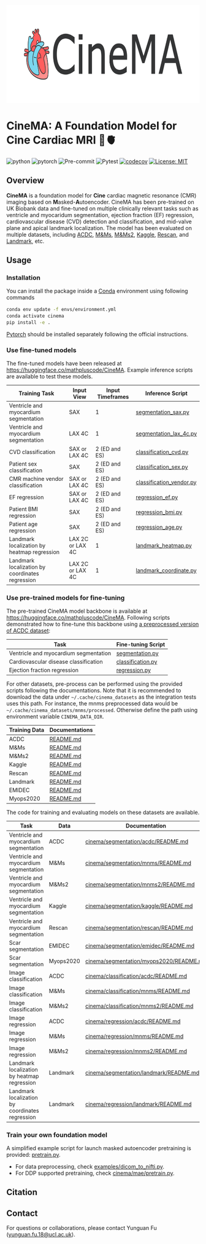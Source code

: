 <picture>
  <source media="(prefers-color-scheme: dark)" srcset="logo_dark.svg">
  <source media="(prefers-color-scheme: light)" srcset="logo_light.svg">
  <img alt="CineMA logo" src="logo_light.svg" height="256">
</picture>

# CineMA: A Foundation Model for Cine Cardiac MRI 🎥🫀

![python](https://img.shields.io/badge/Python-3.11-3776AB.svg?style=flat&logo=python&logoColor=white)
![pytorch](https://img.shields.io/badge/PyTorch-EE4C2C?style=flat&logo=pytorch&logoColor=white)
![Pre-commit](https://github.com/mathpluscode/CineMA/actions/workflows/pre-commit.yml/badge.svg)
![Pytest](https://github.com/mathpluscode/CineMA/actions/workflows/pytest.yml/badge.svg)
[![codecov](https://codecov.io/gh/mathpluscode/CineMA/graph/badge.svg?token=MZVAOAWUPV)](https://codecov.io/gh/mathpluscode/CineMA)
[![License: MIT](https://img.shields.io/badge/License-MIT-yellow.svg)](https://opensource.org/licenses/MIT)

## Overview

**CineMA** is a foundation model for **Cine** cardiac magnetic resonance (CMR) imaging based on
**M**asked-**A**utoencoder. CineMA has been pre-trained on UK Biobank data and fine-tuned on multiple clinically
relevant tasks such as ventricle and myocaridum segmentation, ejection fraction (EF) regression, cardiovascular disease
(CVD) detection and classification, and mid-valve plane and apical landmark localization. The model has been evaluated
on multiple datasets, including [ACDC](https://www.creatis.insa-lyon.fr/Challenge/acdc/),
[M&Ms](https://www.ub.edu/mnms/), [M&Ms2](https://www.ub.edu/mnms-2/),
[Kaggle](https://www.kaggle.com/c/second-annual-data-science-bowl/data),
[Rescan](https://www.ahajournals.org/doi/full/10.1161/CIRCIMAGING.119.009214), and
[Landmark](https://pubs.rsna.org/doi/10.1148/ryai.2021200197), etc.

## Usage

### Installation

You can install the package inside a [Conda](https://github.com/conda-forge/miniforge) environment using following
commands

```bash
conda env update -f envs/environment.yml
conda activate cinema
pip install -e .
```

[Pytorch](https://pytorch.org/get-started/locally/) should be installed separately following the official instructions.

### Use fine-tuned models

The fine-tuned models have been released at https://huggingface.co/mathpluscode/CineMA. Example inference scripts are
available to test these models.

| Training Task                                   | Input View       | Input Timeframes | Inference Script                                                        |
| ----------------------------------------------- | ---------------- | ---------------- | ----------------------------------------------------------------------- |
| Ventricle and myocardium segmentation           | SAX              | 1                | [segmentation_sax.py](examples/inference/segmentation_sax.py)           |
| Ventricle and myocardium segmentation           | LAX 4C           | 1                | [segmentation_lax_4c.py](examples/inference/segmentation_lax_4c.py)     |
| CVD classification                              | SAX or LAX 4C    | 2 (ED and ES)    | [classification_cvd.py](examples/inference/classification_cvd.py)       |
| Patient sex classification                      | SAX              | 2 (ED and ES)    | [classification_sex.py](examples/inference/classification_sex.py)       |
| CMR machine vendor classification               | SAX or LAX 4C    | 2 (ED and ES)    | [classification_vendor.py](examples/inference/classification_vendor.py) |
| EF regression                                   | SAX or LAX 4C    | 2 (ED and ES)    | [regression_ef.py](examples/inference/regression_ef.py)                 |
| Patient BMI regression                          | SAX              | 2 (ED and ES)    | [regression_bmi.py](examples/inference/regression_bmi.py)               |
| Patient age regression                          | SAX              | 2 (ED and ES)    | [regression_age.py](examples/inference/regression_age.py)               |
| Landmark localization by heatmap regression     | LAX 2C or LAX 4C | 1                | [landmark_heatmap.py](examples/inference/landmark_heatmap.py)           |
| Landmark localization by coordinates regression | LAX 2C or LAX 4C | 1                | [landmark_coordinate.py](examples/inference/landmark_coordinate.py)     |

### Use pre-trained models for fine-tuning

The pre-trained CineMA model backbone is available at https://huggingface.co/mathpluscode/CineMA. Following scripts
demonstrated how to fine-tune this backbone using
[a preprocessed version of ACDC dataset](https://huggingface.co/datasets/mathpluscode/ACDC):

| Task                                  | Fine-tuning Script                                                                                     |
| ------------------------------------- | ------------------------------------------------------------------------------------------------------ |
| Ventricle and myocardium segmentation | [segmentation.py](https://github.com/mathpluscode/CineMA/blob/main/examples/train/segmentation.py)     |
| Cardiovascular disease classification | [classification.py](https://github.com/mathpluscode/CineMA/blob/main/examples/train/classification.py) |
| Ejection fraction regression          | [regression.py](https://github.com/mathpluscode/CineMA/blob/main/examples/train/regression.py)         |

For other datasets, pre-process can be performed using the provided scripts following the documentations. Note that it
is recommended to download the data under `~/.cache/cinema_datasets` as the integration tests uses this path. For
instance, the mnms preprocessed data would be `~/.cache/cinema_datasets/mnms/processed`. Otherwise define the path using
environment variable `CINEMA_DATA_DIR`.

| Training Data | Documentations                               |
| ------------- | -------------------------------------------- |
| ACDC          | [README.md](cinema/data/acdc/README.md)      |
| M&Ms          | [README.md](cinema/data/mnms/README.md)      |
| M&Ms2         | [README.md](cinema/data/mnms2/README.md)     |
| Kaggle        | [README.md](cinema/data/kaggle/README.md)    |
| Rescan        | [README.md](cinema/data/rescan/README.md)    |
| Landmark      | [README.md](cinema/data/landmark/README.md)  |
| EMIDEC        | [README.md](cinema/data/emidec/README.md)    |
| Myops2020     | [README.md](cinema/data/myops2020/README.md) |

The code for training and evaluating models on these datasets are available.

| Task                                            | Data      | Documentation                                                                      |
| ----------------------------------------------- | --------- | ---------------------------------------------------------------------------------- |
| Ventricle and myocardium segmentation           | ACDC      | [cinema/segmentation/acdc/README.md](cinema/segmentation/acdc/README.md)           |
| Ventricle and myocardium segmentation           | M&Ms      | [cinema/segmentation/mnms/README.md](cinema/segmentation/mnms/README.md)           |
| Ventricle and myocardium segmentation           | M&Ms2     | [cinema/segmentation/mnms2/README.md](cinema/segmentation/mnms2/README.md)         |
| Ventricle and myocardium segmentation           | Kaggle    | [cinema/segmentation/kaggle/README.md](cinema/segmentation/kaggle/README.md)       |
| Ventricle and myocardium segmentation           | Rescan    | [cinema/segmentation/rescan/README.md](cinema/segmentation/rescan/README.md)       |
| Scar segmentation                               | EMIDEC    | [cinema/segmentation/emidec/README.md](cinema/segmentation/emidec/README.md)       |
| Scar segmentation                               | Myops2020 | [cinema/segmentation/myops2020/README.md](cinema/segmentation/myops2020/README.md) |
| Image classification                            | ACDC      | [cinema/classification/acdc/README.md](cinema/classification/acdc/README.md)       |
| Image classification                            | M&Ms      | [cinema/classification/mnms/README.md](cinema/classification/mnms/README.md)       |
| Image classification                            | M&Ms2     | [cinema/classification/mnms2/README.md](cinema/classification/mnms2/README.md)     |
| Image regression                                | ACDC      | [cinema/regression/acdc/README.md](cinema/regression/acdc/README.md)               |
| Image regression                                | M&Ms      | [cinema/regression/mnms/README.md](cinema/regression/mnms/README.md)               |
| Image regression                                | M&Ms2     | [cinema/regression/mnms2/README.md](cinema/regression/mnms2/README.md)             |
| Landmark localization by heatmap regression     | Landmark  | [cinema/segmentation/landmark/README.md](cinema/segmentation/landmark/README.md)   |
| Landmark localization by coordinates regression | Landmark  | [cinema/regression/landmark/README.md](cinema/regression/landmark/README.md)       |

### Train your own foundation model

A simplified example script for launch masked autoencoder pretraining is provided:
[pretrain.py](examples/train/pretrain.py).

- For data preprocessing, check [examples/dicom_to_nifti.py](examples/dicom_to_nifti.py).
- For DDP supported pretraining, check [cinema/mae/pretrain.py](cinema/mae/pretrain.py).

## Citation

## Contact

For questions or collaborations, please contact Yunguan Fu (yunguan.fu.18@ucl.ac.uk).
